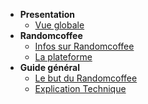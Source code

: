 <!-- docs/_sidebar.md -->

* **Presentation**
    * [Vue globale](/)
* **Randomcoffee**
    * [Infos sur Randomcoffee](pages/landbot1.md)
    * [La plateforme](pages/landbot2.md)
* **Guide général**
    * [Le but du Randomcoffee](pages/CNTChatBot.md)
    * [Explication Technique](pages/workflowDev.md)